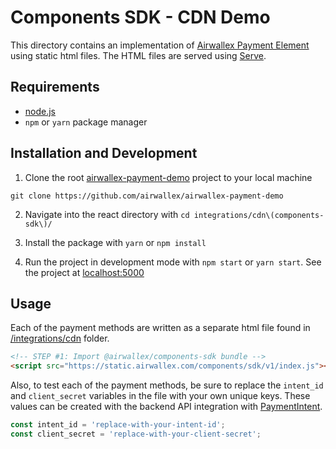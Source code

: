 # Components SDK - CDN Demo

This directory contains an implementation of [Airwallex Payment Element](https://www.npmjs.com/package/@airwallex/components-sdk) using static html files. The HTML files are served using [Serve](https://www.npmjs.com/package/serve).

## Requirements

- [node.js](https://nodejs.org/en/)
- `npm` or `yarn` package manager

## Installation and Development

1. Clone the root [airwallex-payment-demo](https://github.com/airwallex/airwallex-payment-demo) project to your local machine

`git clone https://github.com/airwallex/airwallex-payment-demo`

2. Navigate into the react directory with `cd integrations/cdn\(components-sdk\)/`

3. Install the package with `yarn` or `npm install`

4. Run the project in development mode with `npm start` or `yarn start`. See the project at [localhost:5000](http://localhost:5000)

## Usage

Each of the payment methods are written as a separate html file found in [/integrations/cdn](/integrations/cdn(components-sdk)/) folder.

```html
<!-- STEP #1: Import @airwallex/components-sdk bundle -->
<script src="https://static.airwallex.com/components/sdk/v1/index.js"></script>
```

Also, to test each of the payment methods, be sure to replace the `intent_id` and `client_secret` variables in the file with your own unique keys. These values can be created with the backend API integration with [PaymentIntent](https://www.airwallex.com/docs/api#/Payment_Acceptance/Payment_Intents/Intro).

```jsx
const intent_id = 'replace-with-your-intent-id';
const client_secret = 'replace-with-your-client-secret';
```
